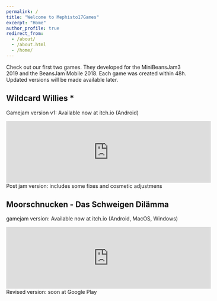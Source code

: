 ```yaml
---
permalink: /
title: "Welcome to Mephisto17Games"
excerpt: "Home"
author_profile: true
redirect_from: 
  - /about/
  - /about.html
  - /home/
---
```






Check out our first two games. They developed for the MiniBeansJam3 2019 and the BeansJam Mobile 2018. Each game was created within 48h. Updated versions will be made available later.

## Wildcard Willies *
Gamejam version v1: Available now at itch.io (Android)

<iframe frameborder="0" src="https://itch.io/embed/374648" width="552" height="167"></iframe>
Post jam version: includes some fixes and cosmetic adjustmens


## Moorschnucken - Das Schweigen Dilämma
gamejam version: Available now at itch.io (Android, MacOS, Windows)

<iframe frameborder="0" src="https://itch.io/embed/316134" width="552" height="167"></iframe>
Revised version: soon at Google Play

